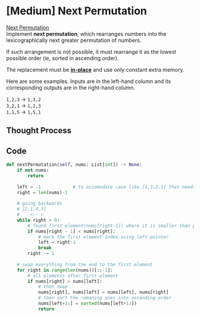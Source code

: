 # \[Medium\] Next Permutation

[Next Permutation](https://leetcode.com/problems/next-permutation/)  
Implement **next permutation**, which rearranges numbers into the lexicographically next greater permutation of numbers.

If such arrangement is not possible, it must rearrange it as the lowest possible order \(ie, sorted in ascending order\).

The replacement must be [**in-place**](http://en.wikipedia.org/wiki/In-place_algorithm) and use only constant extra memory.

Here are some examples. Inputs are in the left-hand column and its corresponding outputs are in the right-hand column.

`1,2,3` → `1,3,2`  
`3,2,1` → `1,2,3`  
`1,1,5` → `1,5,1`

## Thought Process

## Code

```python
def nextPermutation(self, nums: List[int]) -> None:
    if not nums:
        return
        
    left = -1            # to accomodate case like [4,3,2,1] that needs to be reversed entirely.
    right = len(nums)-1
    
    # going backwards
    # [2,1,4,3]
    #    <-- r    
    while right > 0:
        # found first element(nums[right-1]) where it is smaller than prev one(nums[right])
        if nums[right - 1] < nums[right]:
            # mark the first element index using left pointer
            left = right-1
            break
        right -= 1
    
    # swap everything from the end to the first element
    for right in range(len(nums))[::-1]:
        # all elements after first element
        if nums[right] > nums[left]:
            # then swap
            nums[right], nums[left] = nums[left], nums[right]
            # then sort the remaning ones into ascending order
            nums[left+1:] = sorted(nums[left+1:])
            return
    
```

